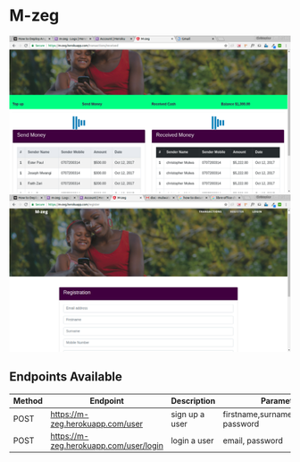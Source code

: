 # M-zeg


![alt tag](https://github.com/mulwa/M-zeg/blob/master/screenshots/transactionppage.png "Main  Navigation")
![alt tag](https://github.com/mulwa/M-zeg/blob/master/screenshots/registation.png "registration")

## Endpoints Available

| Method | Endpoint                        | Description       |Parameters|
| ------ | ------------------------------- | ------------------|----------|
| POST   | https://m-zeg.herokuapp.com/user| sign up a user    |firstname,surname,mobile,email,     password |
| POST   | https://m-zeg.herokuapp.com/user/login| login a user|email, password|


